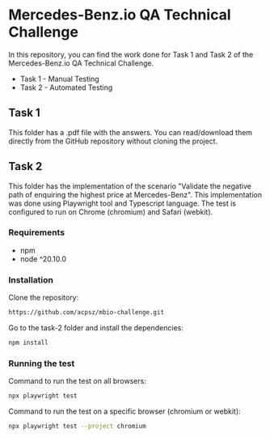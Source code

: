 # Mercedes-Benz.io QA Technical Challenge

In this repository, you can find the work done for Task 1 and Task 2 of the Mercedes-Benz.io QA Technical Challenge.

* Task 1 - Manual Testing
* Task 2 - Automated Testing


## Task 1

This folder has a .pdf file with the answers. You can read/download them directly from the GitHub repository without cloning the project.


## Task 2

This folder has the implementation of the scenario "Validate the negative path of enquiring the highest price at Mercedes-Benz". This implementation was done using Playwright tool and Typescript language.
The test is configured to run on Chrome (chromium) and Safari (webkit).

### Requirements
* npm
* node ^20.10.0

### Installation
Clone the repository:
```bash
https://github.com/acpsz/mbio-challenge.git
```

Go to the task-2 folder and install the dependencies:
```bash
npm install
```

### Running the test
Command to run the test on all browsers:
```bash
npx playwright test
```

Command to run the test on a specific browser (chromium or webkit):
```bash
npx playwright test --project chromium
```


